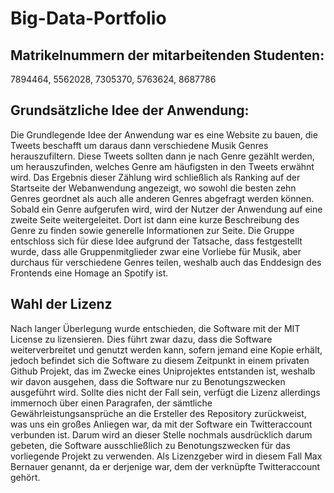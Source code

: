 # Big-Data-Portfolio

## Matrikelnummern der mitarbeitenden Studenten: 
7894464, 5562028, 7305370, 5763624, 8687786

## Grundsätzliche Idee der Anwendung: 
Die Grundlegende Idee der Anwendung war es eine Website zu bauen, die Tweets beschafft um daraus dann verschiedene Musik Genres herauszufiltern. Diese Tweets sollten dann je nach Genre gezählt werden, um herauszufinden, welches Genre am häufigsten in den Tweets erwähnt wird. Das Ergebnis dieser Zählung wird schließlich als Ranking auf der Startseite der Webanwendung angezeigt, wo sowohl die besten zehn Genres geordnet als auch alle anderen Genres abgefragt werden können. Sobald ein Genre aufgerufen wird, wird der Nutzer der Anwendung auf eine zweite Seite weitergeleitet. Dort ist dann eine kurze Beschreibung des Genre zu finden sowie generelle Informationen zur Seite. Die Gruppe entschloss sich für diese Idee aufgrund der Tatsache, dass festgestellt wurde, dass alle Gruppenmitglieder zwar eine Vorliebe für Musik, aber durchaus für verschiedene Genres teilen, weshalb auch das Enddesign des Frontends eine Homage an Spotify ist.

## Wahl der Lizenz
Nach langer Überlegung wurde entschieden, die Software mit der MIT License zu lizensieren. Dies führt zwar dazu, dass die Software weiterverbreitet und genutzt werden kann, sofern jemand eine Kopie erhält, jedoch befindet sich die Software zu diesem Zeitpunkt in einem privaten Github Projekt, das im Zwecke eines Uniprojektes entstanden ist, weshalb wir davon ausgehen, dass die Software nur zu Benotungszwecken ausgeführt wird. Sollte dies nicht der Fall sein, verfügt die Lizenz allerdings immernoch über einen Paragrafen, der sämtliche Gewährleistungsansprüche an die Ersteller des Repository zurückweist, was uns ein großes Anliegen war, da mit der Software ein Twitteraccount verbunden ist. Darum wird an dieser Stelle nochmals ausdrücklich darum gebeten, die Software ausschließlich zu Benotungszwecken für das vorliegende Projekt zu verwenden. Als Lizenzgeber wird in diesem Fall Max Bernauer genannt, da er derjenige war, dem der verknüpfte Twitteraccount gehört.